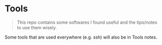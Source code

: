 # Tools

> This repo contains some softwares I found useful and the tips/notes to use them wisely.

Some tools that are used everywhere (e.g. ssh) will also be in Tools notes.